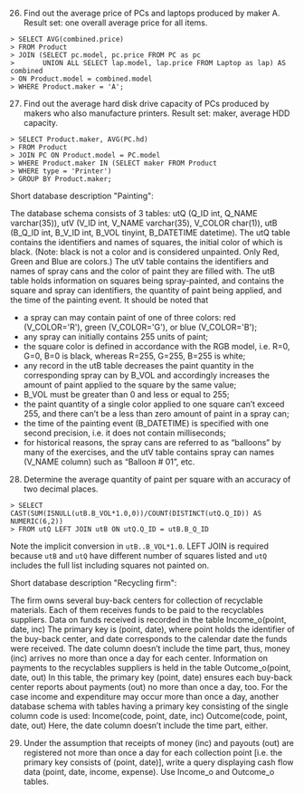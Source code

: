 26. Find out the average price of PCs and laptops produced by maker A.
Result set: one overall average price for all items.

```
> SELECT AVG(combined.price)
> FROM Product
> JOIN (SELECT pc.model, pc.price FROM PC as pc
>       UNION ALL SELECT lap.model, lap.price FROM Laptop as lap) AS combined
> ON Product.model = combined.model
> WHERE Product.maker = 'A';
```

27. Find out the average hard disk drive capacity of PCs produced by makers who also manufacture printers.
Result set: maker, average HDD capacity.

```
> SELECT Product.maker, AVG(PC.hd)
> FROM Product
> JOIN PC ON Product.model = PC.model
> WHERE Product.maker IN (SELECT maker FROM Product
> WHERE type = 'Printer')
> GROUP BY Product.maker;
```

Short database description "Painting":

The database schema consists of 3 tables:
utQ (Q_ID int, Q_NAME varchar(35)), utV (V_ID int, V_NAME varchar(35), V_COLOR char(1)), utB (B_Q_ID int, B_V_ID int, B_VOL tinyint, B_DATETIME datetime).
The utQ table contains the identifiers and names of squares, the initial color of which is black. (Note: black is not a color and is considered unpainted. Only Red, Green and Blue are colors.) 
The utV table contains the identifiers and names of spray cans and the color of paint they are filled with.
The utB table holds information on squares being spray-painted, and contains the square and spray can identifiers, the quantity of paint being applied, and the time of the painting event.
It should be noted that
- a spray can may contain paint of one of three colors: red (V_COLOR='R'), green (V_COLOR='G'), or blue (V_COLOR='B');
- any spray can initially contains 255 units of paint;
- the square color is defined in accordance with the RGB model, i.e. R=0, G=0, B=0 is black, whereas R=255, G=255, B=255 is white;
- any record in the utB table decreases the paint quantity in the corresponding spray can by B_VOL and accordingly increases the amount of paint applied to the square by the same value;
- B_VOL must be greater than 0 and less or equal to 255;
- the paint quantity of a single color applied to one square can’t exceed 255, and there can’t be a less than zero amount of paint in a spray can;
- the time of the painting event (B_DATETIME) is specified with one second precision, i.e. it does not contain milliseconds;
- for historical reasons, the spray cans are referred to as “balloons” by many of the exercises, and the utV table contains spray can names (V_NAME column) such as “Balloon # 01”, etc.

28. Determine the average quantity of paint per square with an accuracy of two decimal places.

```
> SELECT 
CAST(SUM(ISNULL(utB.B_VOL*1.0,0))/COUNT(DISTINCT(utQ.Q_ID)) AS NUMERIC(6,2))
> FROM utQ LEFT JOIN utB ON utQ.Q_ID = utB.B_Q_ID
``` 

Note the implicit conversion in ```utB..B_VOL*1.0```. LEFT JOIN is required because ```utB``` and ```utQ``` have different number of squares listed and ```utQ``` includes the full list including squares not painted on.


Short database description "Recycling firm":

The firm owns several buy-back centers for collection of recyclable materials. Each of them receives funds to be paid to the recyclables suppliers. Data on funds received is recorded in the table 
Income_o(point, date, inc)
The primary key is (point, date), where point holds the identifier of the buy-back center, and date corresponds to the calendar date the funds were received. The date column doesn’t include the time part, thus, money (inc) arrives no more than once a day for each center. Information on payments to the recyclables suppliers is held in the table
Outcome_o(point, date, out)
In this table, the primary key (point, date) ensures each buy-back center reports about payments (out) no more than once a day, too. 
For the case income and expenditure may occur more than once a day, another database schema with tables having a primary key consisting of the single column code is used:
Income(code, point, date, inc)
Outcome(code, point, date, out)
Here, the date column doesn’t include the time part, either.

29. Under the assumption that receipts of money (inc) and payouts (out) are registered not more than once a day for each collection point [i.e. the primary key consists of (point, date)], write a query displaying cash flow data (point, date, income, expense). 
Use Income_o and Outcome_o tables.


